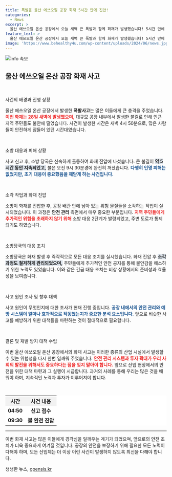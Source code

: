 ```yaml
---
title: 폭발음 울산 에쓰오일 공장 화재 5시간 만에 진압!
categories:
  - News
excerpt: >
  울산 에쓰오일 온산 공장에서 오늘 새벽 큰 폭발과 함께 화재가 발생했습니다! 5시간 만에 진화된 불, 놀랍게도 인명피해는 없었다고! 소방 대응 2단계 발령과 도로 통제로 긴박했던 현장 속 자세한 이야기, 지금 확인해 보세요!
feature_text: >
  울산 에쓰오일 온산 공장에서 오늘 새벽 큰 폭발과 함께 화재가 발생했습니다! 5시간 만에 진화된 불, 놀랍게도 인명피해는 없었다고! 소방 대응 2단계 발령과 도로 통제로 긴박했던 현장 속 자세한 이야기, 지금 확인해 보세요!
image: 'https://www.behealthy4u.com/wp-content/uploads/2024/06/news.jpg'
---
```


<p><img src="https://www.behealthy4u.com/wp-content/uploads/2024/06/news.jpg" alt="info 속보" /></p>

<h2 data-ke-size="size26">울산 에쓰오일 온산 공장 화재 사고</h2>

<p data-ke-size="size16">&nbsp;</p>

<p>사건의 배경과 진행 상황</p>

<p>울산 에쓰오일 온산 공장에서 발생한 <b>폭발사고</b>는 많은 이들에게 큰 충격을 주었습니다. <b><span style="color: #ee2323;">이번 화재는 28일 새벽에 발생했으며,</span></b> 대규모 공장 내부에서 발생한 불길로 인해 인근 지역 주민들도 불안에 떨었습니다. 사건이 발생한 시간은 새벽 4시 50분으로, 많은 사람들이 안전하게 잠들어 있던 시간대였습니다.</p>

<p data-ke-size="size16">&nbsp;</p>

<p>소방 대응과 피해 상황</p>

<p>사고 신고 후, 소방 당국은 신속하게 출동하여 화재 진압에 나섰습니다. 큰 불길이 <b><span style="background-color: #21538527;">약 5시간 동안 지속되었고,</span></b> 불은 오전 9시 30분경에 완전히 꺼졌습니다. <b><span style="color: #1a5490;">다행히 인명 피해는 없었지만, 초기 대응이 중요했음을 깨닫게 하는 사건입니다.</span></b></p>

<p data-ke-size="size16">&nbsp;</p>

<p>소각 작업과 화재 진압</p>

<p>소방이 화재를 진압한 후, 공장 배관 안에 남아 있는 위험 물질들을 소각하는 작업이 실시되었습니다. 이 과정은 <b>안전 관리</b> 측면에서 매우 중요한 부분입니다. <b><span style="color: #ee2323;">지역 주민들에게 추가적인 위험을 초래하지 않기 위해</span></b> 소방 대응 2단계가 발령되었고, 주변 도로가 통제되기도 하였습니다.</p>

<p data-ke-size="size16">&nbsp;</p>

<p>소방당국의 대응 조치</p>

<p>소방당국은 화재 발생 후 즉각적으로 모든 대응 조치를 실시했습니다. 화재 진압 후 <b><span style="background-color: #21538527;">소각 과정도 철저하게 관리되었으며,</span></b> 주민들에게 추가적인 안전 공지를 통해 불안감을 해소하기 위한 노력도 있었습니다. 이와 같은 긴급 대응 조치는 비상 상황에서의 준비성과 효율성을 보여줍니다.</p>

<p data-ke-size="size16">&nbsp;</p>

<p>사고 원인 조사 및 향후 대책</p>

<p>사고 원인이 무엇인지에 대한 조사가 현재 진행 중입니다. <b><span style="color: #1a5490;">공장 내에서의 안전 관리와 예방 시스템이 얼마나 효과적으로 작동했는지가 중요한 분석 요소입니다.</span></b> 앞으로 비슷한 사고를 예방하기 위한 대책들을 마련하는 것이 절대적으로 필요합니다. </p>

<p data-ke-size="size16">&nbsp;</p>

<p>결론 및 재발 방지 대책 수립</p>

<p>이번 울산 에쓰오일 온산 공장에서의 화재 사고는 이러한 종류의 산업 시설에서 발생할 수 있는 위험성을 다시 한번 일깨워 주었습니다. <b><span style="color: #ee2323;">안전 관리 시스템과 투자 확대가 우리 사회의 발전을 위해서도 중요하다는 점을 잊지 말아야 합니다.</span></b> 앞으로 산업 현장에서의 안전을 위한 대책 마련과 그 실행이 시급합니다. 과거의 사례를 통해 우리는 많은 것을 배워야 하며, 지속적인 노력과 투자가 이루어져야 합니다.</p>

<p data-ke-size="size16">&nbsp;</p>

<table style="width: 100%; border-collapse: collapse; background-color: #ffffff;">
  <tr>
    <th style="background-color: #f2f2f2; text-align: center; height: 30px;">시간</th>
    <th style="background-color: #f2f2f2; text-align: center; height: 30px;">사건 내용</th>
  </tr>
  <tr>
    <td style="text-align: center; height: 20px;"><b>04:50</b></td>
    <td style="text-align: center; height: 20px;"><b>신고 접수</b></td>
  </tr>
  <tr>
    <td style="text-align: center; height: 20px;"><b>09:30</b></td>
    <td style="text-align: center; height: 20px;"><b>불 완전 진압</b></td>
  </tr>
</table>

<hr />

<p>이번 화재 사고는 많은 이들에게 경각심을 일깨우는 계기가 되었으며, 앞으로의 안전 조치가 더욱 중요하게 여겨질 것입니다. 공장의 안전을 보장하기 위해 필요한 모든 노력이 다해야 하며, 모든 산업체는 더 이상 이런 사건이 발생하지 않도록 최선을 다해야 합니다.</p>
생생한 뉴스, <a href="https://opensis.kr" rel="dofollow">opensis.kr</a>


